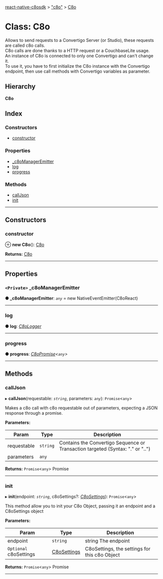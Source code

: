 [react-native-c8osdk](../README.md) > ["c8o"](../modules/_c8o_.md) > [C8o](../classes/_c8o_.c8o.md)

# Class: C8o

Allows to send requests to a Convertigo Server (or Studio), these requests are called c8o calls.  
C8o calls are done thanks to a HTTP request or a CouchbaseLite usage.  
An instance of C8o is connected to only one Convertigo and can't change it.  
To use it, you have to first initialize the C8o instance with the Convertigo endpoint, then use call methods with Convertigo variables as parameter.

## Hierarchy

**C8o**

## Index

### Constructors

* [constructor](_c8o_.c8o.md#constructor)

### Properties

* [_c8oManagerEmitter](_c8o_.c8o.md#_c8omanageremitter)
* [log](_c8o_.c8o.md#log)
* [progress](_c8o_.c8o.md#progress)

### Methods

* [callJson](_c8o_.c8o.md#calljson)
* [init](_c8o_.c8o.md#init)

---

## Constructors

<a id="constructor"></a>

###  constructor

⊕ **new C8o**(): [C8o](_c8o_.c8o.md)

**Returns:** [C8o](_c8o_.c8o.md)

___

## Properties

<a id="_c8omanageremitter"></a>

### `<Private>` _c8oManagerEmitter

**● _c8oManagerEmitter**: *`any`* =  new NativeEventEmitter(C8oReact)

___
<a id="log"></a>

###  log

**● log**: *[C8oLogger](_c8ologger_.c8ologger.md)*

___
<a id="progress"></a>

###  progress

**● progress**: *[C8oPromise](_c8opromise_.c8opromise.md)<`any`>*

___

## Methods

<a id="calljson"></a>

###  callJson

▸ **callJson**(requestable: *`string`*, parameters: *`any`*): `Promise`<`any`>

Makes a c8o call with c8o requestable out of parameters, expecting a JSON response through a promise.

**Parameters:**

| Param | Type | Description |
| ------ | ------ | ------ |
| requestable | `string` |  Contains the Convertigo Sequence or Transaction targeted (Syntax: "<project>.<sequence>" or "<project>.<connector>.<transaction>") |
| parameters | `any` |

**Returns:** `Promise`<`any`>
Promise<any>

___
<a id="init"></a>

###  init

▸ **init**(endpoint: *`string`*, c8oSettings?: *[C8oSettings](_c8osettings_.c8osettings.md)*): `Promise`<`any`>

This method allow you to init your C8o Object, passing it an endpoint and a C8oSettings object

**Parameters:**

| Param | Type | Description |
| ------ | ------ | ------ |
| endpoint | `string` |  string The endpoint |
| `Optional` c8oSettings | [C8oSettings](_c8osettings_.c8osettings.md) |  C8oSettings, the settings for this c8o Object |

**Returns:** `Promise`<`any`>
Promise<any>

___

